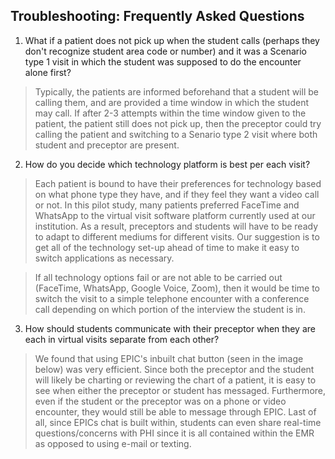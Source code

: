 ## Troubleshooting: Frequently Asked Questions

1. What if a patient does not pick up when the student calls (perhaps they don't recognize student area code or number) and it was a Scenario type 1 visit in which the student was supposed to do the encounter alone first?

> Typically, the patients are informed beforehand that a student will be calling them, and are provided a time window in which the student may call. If after 2-3 attempts within the time window given to the patient, the patient still does not pick up, then the preceptor could try calling the patient and switching to a Senario type 2 visit where both student and preceptor are present. 

2. How do you decide which technology platform is best per each visit? 

> Each patient is bound to have their preferences for technology based on what phone type they have, and if they feel they want a video call or not. In this pilot study, many patients preferred FaceTime and WhatsApp to the virtual visit software platform currently used at our institution. As a result, preceptors and students will have to be ready to adapt to different mediums for different visits. Our suggestion is to get all of the technology set-up ahead of time to make it easy to switch applications as necessary. 

> If all technology options fail or are not able to be carried out (FaceTime, WhatsApp, Google Voice, Zoom), then it would be time to switch the visit to a simple telephone encounter with a conference call depending on which portion of the interview the student is in. 

3. How should students communicate with their preceptor when they are each in virtual visits separate from each other?

> We found that using EPIC's inbuilt chat button (seen in the image below) was very efficient. Since both the preceptor and the student will likely be charting or reviewing the chart of a patient, it is easy to see when either the preceptor or student has messaged. Furthermore, even if the student or the preceptor was on a phone or video encounter, they would still be able to message through EPIC. Last of all, since EPICs chat is built within, students can even share real-time questions/concerns with PHI since it is all contained within the EMR as opposed to using e-mail or texting. 
